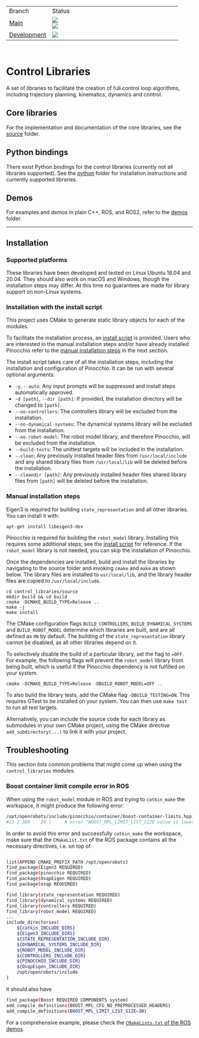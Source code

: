 <table border="0" width="100%" height="120">
    <tr>
        <td width="25%">Branch</td>
        <td width="75%">Status</td>
    </tr>
    <tr>
        <td width="25%"><a href="https://github.com/epfl-lasa/control_libraries/tree/main">Main</a></td>
        <td width="75%"><img src="https://github.com/epfl-lasa/control_libraries/actions/workflows/build-test.yml/badge.svg?branch=main"><br><img src="https://github.com/epfl-lasa/control_libraries/actions/workflows/build-push.yml/badge.svg?branch=main"></td>
    </tr>
    <tr>
        <td width="25%"><a href="https://github.com/epfl-lasa/control_libraries/tree/develop">Development</a></td>
        <td width="75%"><img src="https://github.com/epfl-lasa/control_libraries/actions/workflows/build-test.yml/badge.svg?branch=develop"></td>
    </tr>
</table>

# Control Libraries
A set of libraries to facilitate the creation of full control loop algorithms,
including trajectory planning, kinematics, dynamics and control.

## Core libraries

For the implementation and documentation of the core libraries, see the
[source](./source) folder.

## Python bindings

There exist Python bindings for the control libraries (currently not all libraries
supported). See the [python](./python) folder for installation instructions and
currently supported libraries.

## Demos

For examples and demos in plain C++, ROS, and ROS2, refer to the [demos](./demos) folder.

---
## Installation

### Supported platforms

These libraries have been developed and tested on Linux Ubuntu 18.04 and 20.04. 
They should also work on macOS and Windows, though the installation 
steps may differ. At this time no guarantees are made for library support on
non-Linux systems.

### Installation with the install script
This project uses CMake to generate static library objects for each of the modules. 

To facilitate the installation process, an [install script](source/install.sh) is provided. Users who are interested in 
the manual installation steps and/or have already installed Pinocchio refer to the 
[manual installation steps](#manual-installation-steps) in the next section.

The install script takes care of all the installation steps, including the installation and configuration of Pinocchio. 
It can be run with several optional arguments:
- `-y`, `--auto`: Any input prompts will be suppressed and install steps automatically approved.
- `-d [path]`, `--dir [path]`: If provided, the installation directory will be changed to `[path]`.
- `--no-controllers`: The controllers library will be excluded from the installation.
- `--no-dynamical-systems`: The dynamical systems library will be excluded from the installation.
- `--no-robot-model`: The robot model library, and therefore Pinocchio, will be excluded from the installation.
- `--build-tests`: The unittest targets will be included in the installation.
- `--clean`: Any previously installed header files from `/usr/local/include` and any shared library files from
`/usr/local/lib` will be deleted before the installation.
- `--cleandir [path]`: Any previously installed header files shared library files from `[path]` will be deleted before 
  the installation.

### Manual installation steps

Eigen3 is required for building `state_representation` and all other libraries.
You can install it with:
```shell script
apt-get install libeigen3-dev
```

Pinocchio is required for building the `robot_model` library. Installing this requires
some additional steps; see the [install script](source/install.sh) for reference.
If the `robot_model` library is not needed, you can skip the installation of Pinocchio.

Once the dependencies are installed, build and install the libraries by navigating
to the source folder and invoking `cmake` and `make` as shown below.
The library files are installed to `usr/local/lib`, and the library header files 
are copied to `/usr/local/include`.

```shell script
cd control_libraries/source
mkdir build && cd build
cmake -DCMAKE_BUILD_TYPE=Release ..
make -j
make install
```

The CMake configuration flags `BUILD_CONTROLLERS`, `BUILD_DYNAMICAL_SYSTEMS` and `BUILD_ROBOT_MODEL` 
determine which libraries are built, and are all defined as `ON` by default. 
The building of the `state_representation` library cannot be disabled, as all other libraries depend on it.

To selectively disable the build of a particular library, set the flag to `=OFF`.
For example, the following flags will prevent the `robot_model` library from being built,
which is useful if the Pinocchio dependency is not fulfilled on your system.

```shell script
cmake -DCMAKE_BUILD_TYPE=Release -DBUILD_ROBOT_MODEL=OFF ..
```

To also build the library tests, add the CMake flag `-DBUILD_TESTING=ON`.
This requires GTest to be installed on your system. You can then use `make test` to run all test targets.

Alternatively, you can include the source code for each library as submodules in your own CMake project,
using the CMake directive `add_subdirectory(...)` to link it with your project.

## Troubleshooting

This section lists common problems that might come up when using the `control_libraries` modules.

### Boost container limit compile error in ROS
When using the `robot_model` module in ROS and trying to `catkin_make` the workspace, it might produce the following error:
```bash
/opt/openrobots/include/pinocchio/container/boost-container-limits.hpp:29:7: error: #error "BOOST_MPL_LIMIT_LIST_SIZE value is lower than the value of PINOCCHIO_BOOST_MPL_LIMIT_CONTAINER_SIZE"
#23 2.389    29 |     # error "BOOST_MPL_LIMIT_LIST_SIZE value is lower than the value of PINOCCHIO_BOOST_MPL_LIMIT_CONTAINER_SIZE"
```
In order to avoid this error and successfully `catkin_make` the workspace, make sure that the `CMakeList.txt` of the ROS 
package contains all the necessary directives, i.e. on top of
```bash

list(APPEND CMAKE_PREFIX_PATH /opt/openrobots)
find_package(Eigen3 REQUIRED)
find_package(pinocchio REQUIRED)
find_package(OsqpEigen REQUIRED)
find_package(osqp REQUIRED)

find_library(state_representation REQUIRED)
find_library(dynamical_systems REQUIRED)
find_library(controllers REQUIRED)
find_library(robot_model REQUIRED)
...
include_directories(
    ${catkin_INCLUDE_DIRS}
    ${Eigen3_INCLUDE_DIRS}
    ${STATE_REPRESENTATION_INCLUDE_DIR}
    ${DYNAMICAL_SYSTEMS_INCLUDE_DIR}
    ${ROBOT_MODEL_INCLUDE_DIR}
    ${CONTROLLERS_INCLUDE_DIR}
    ${PINOCCHIO_INCLUDE_DIR}
    ${OsqpEigen_INCLUDE_DIR}
    /opt/openrobots/include
)
```
it should also have
```bash
find_package(Boost REQUIRED COMPONENTS system)
add_compile_definitions(BOOST_MPL_CFG_NO_PREPROCESSED_HEADERS)
add_compile_definitions(BOOST_MPL_LIMIT_LIST_SIZE=30)
```
For a comprehensive example, please check the [`CMakeLists.txt` of the ROS demos](/demos/ros_examples/CMakeLists.txt).

